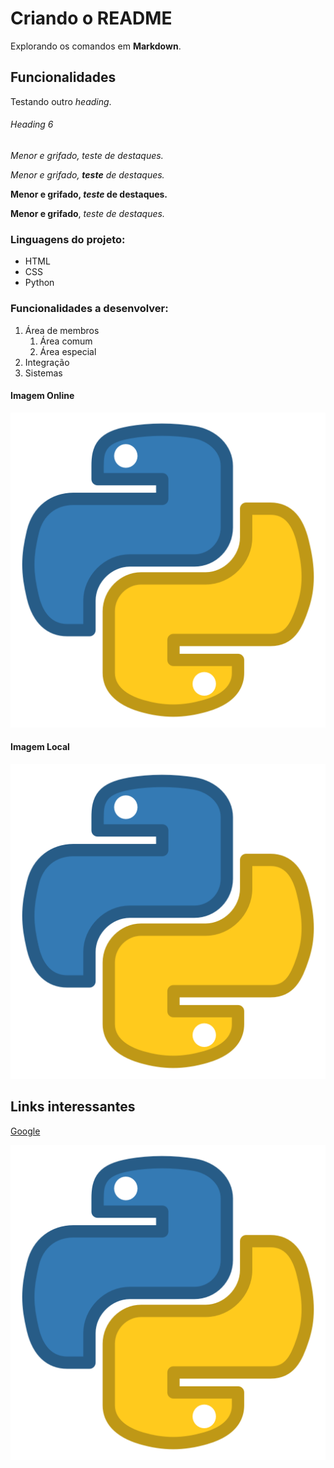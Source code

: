 # Criando o README

Explorando os comandos em **Markdown**.

## Funcionalidades

Testando outro *heading*.

###### Heading 6

_Menor e grifado, teste de destaques._

_Menor e grifado, **teste** de destaques._

**Menor e grifado, _teste_ de destaques.**

__Menor e grifado__, _teste de destaques._

### Linguagens do projeto:

* HTML
* CSS
* Python

### Funcionalidades a desenvolver:

1. Área de membros
    1. Área comum
    2. Área especial
2. Integração
3. Sistemas 

#### Imagem Online
![Logo do Python](https://github.com/higor-gomes93/git_e_github_udemy/blob/master/Python.png?raw=true)

#### Imagem Local
![Logo do Python](Python.png)

## Links interessantes
[Google](https://www.google.com)

[![Logo Python](Python.png)](https://www.python.org/)